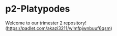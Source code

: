 # p2-Platypodes
Welcome to our trimester 2 repository!
(https://padlet.com/akazi3211/wlmfpjwnbuuf6qsm)
